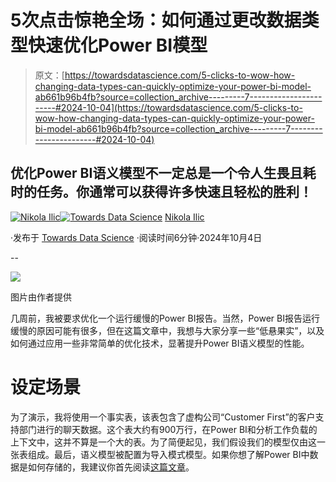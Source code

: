 # 5次点击惊艳全场：如何通过更改数据类型快速优化Power BI模型

> 原文：[https://towardsdatascience.com/5-clicks-to-wow-how-changing-data-types-can-quickly-optimize-your-power-bi-model-ab661b96b4fb?source=collection_archive---------7-----------------------#2024-10-04](https://towardsdatascience.com/5-clicks-to-wow-how-changing-data-types-can-quickly-optimize-your-power-bi-model-ab661b96b4fb?source=collection_archive---------7-----------------------#2024-10-04)

## 优化Power BI语义模型不一定总是一个令人生畏且耗时的任务。你通常可以获得许多快速且轻松的胜利！

[](https://datamozart.medium.com/?source=post_page---byline--ab661b96b4fb--------------------------------)[![Nikola Ilic](../Images/9fab894b9696c0dfd80c5173188b720b.png)](https://datamozart.medium.com/?source=post_page---byline--ab661b96b4fb--------------------------------)[](https://towardsdatascience.com/?source=post_page---byline--ab661b96b4fb--------------------------------)[![Towards Data Science](../Images/a6ff2676ffcc0c7aad8aaf1d79379785.png)](https://towardsdatascience.com/?source=post_page---byline--ab661b96b4fb--------------------------------) [Nikola Ilic](https://datamozart.medium.com/?source=post_page---byline--ab661b96b4fb--------------------------------)

·发布于 [Towards Data Science](https://towardsdatascience.com/?source=post_page---byline--ab661b96b4fb--------------------------------) ·阅读时间6分钟·2024年10月4日

--

![](../Images/f854d30bc229cdc0a3828de79a4045da.png)

图片由作者提供

几周前，我被要求优化一个运行缓慢的Power BI报告。当然，Power BI报告运行缓慢的原因可能有很多，但在这篇文章中，我想与大家分享一些“低悬果实”，以及如何通过应用一些非常简单的优化技术，显著提升Power BI语义模型的性能。

# 设定场景

为了演示，我将使用一个事实表，该表包含了虚构公司“Customer First”的客户支持部门进行的聊天数据。这个表大约有900万行，在Power BI和分析工作负载的上下文中，这并不算是一个大的表。为了简便起见，我们假设我们的模型仅由这一张表组成。最后，语义模型被配置为导入模式模型。如果你想了解Power BI中数据是如何存储的，我建议你首先阅读[这篇文章](https://data-mozart.com/vertipaq-brain-muscles-behind-power-bi/)。
